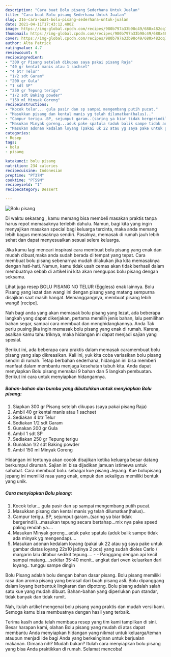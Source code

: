 ```yaml
---
description: "Cara buat Bolu pisang Sederhana Untuk Jualan"
title: "Cara buat Bolu pisang Sederhana Untuk Jualan"
slug: 216-cara-buat-bolu-pisang-sederhana-untuk-jualan
date: 2021-04-11T17:43:12.400Z
image: https://img-global.cpcdn.com/recipes/980b797a33b98c49/680x482cq70/bolu-pisang-foto-resep-utama.jpg
thumbnail: https://img-global.cpcdn.com/recipes/980b797a33b98c49/680x482cq70/bolu-pisang-foto-resep-utama.jpg
cover: https://img-global.cpcdn.com/recipes/980b797a33b98c49/680x482cq70/bolu-pisang-foto-resep-utama.jpg
author: Alta Patrick
ratingvalue: 4.7
reviewcount: 9
recipeingredient:
- "300 gr Pisang setelah dikupas saya pakai pisang Raja"
- "40 gr kental manis atau 1 sachset"
- "4 btr Telur"
- "1/2 sdt Garam"
- "200 gr Gula"
- "1 sdt SP"
- "250 gr Tepung terigu"
- "1/2 sdt Baking powder"
- "150 ml Minyak Goreng"
recipeinstructions:
- "Kocok telur... gula pasir dan sp sampai mengembang putih pucat."
- "Masukkan pisang dan kental manis yg telah dilumatkan(halus).."
- "Campur terigu..BP, sejumput garam..(saring ya biar tidak bergerindil)...masukan tepung secara bertahap...mix nya pake speed paling rendah ya...."
- "Masukan Minyak goreng...aduk pake spatula (aduk balik sampe tidak ada minyak yg mengendap)...."
- "Masukan adonan kedalam loyang (pakai uk 22 atau yg saya pake untuk gambar diatas loyang 22x10 jadinya 2 pcs) yang sudah dioles Carlo / margarin lalu ditabur sedikit tepung....  Panggang dengan api kecil sampai matang....sekitar 35-40 menit.. angkat dari oven keluarkan dari loyang.. tunggu sampe dingin"
categories:
- Resep
tags:
- bolu
- pisang

katakunci: bolu pisang 
nutrition: 234 calories
recipecuisine: Indonesian
preptime: "PT37M"
cooktime: "PT59M"
recipeyield: "1"
recipecategory: Dessert

---
```



![Bolu pisang](https://img-global.cpcdn.com/recipes/980b797a33b98c49/680x482cq70/bolu-pisang-foto-resep-utama.jpg)

Di waktu  sekarang , kamu memang bisa membeli masakan praktis tanpa harus repot memasaknya terlebih dahulu. Namun, bagi kita yang ingin menyajikan masakan special bagi keluarga tercinta, maka anda memang lebih bagus memasaknya sendiri. Pasalnya, memasak di rumah jauh lebih sehat dan dapat menyesuaikan sesuai selera keluarga.

Jika kamu lagi mencari inspirasi cara membuat bolu pisang yang enak dan mudah dibuat,maka anda sudah berada di tempat yang tepat. Cara membuat bolu pisang  sebenarnya mudah dilakukan jika kita memasaknya dengan hati-hati. Namun, kamu tidak usah cemas akan tidak berhasil dalam membuatnya 
sebab di artikel ini kita akan mengupas bolu pisang dengan seksama.  

Lihat juga resep BOLU PISANG NO TELUR (Eggless) enak lainnya. Bolu Pisang yang lezat dan wangi ini dengan pisang yang matang sempurna disajikan saat masih hangat. Memanggangnya, membuat pisang lebih wangi! [recipe].

Nah bagi anda yang akan memasak bolu pisang yang lezat, ada beberapa langkah yang dapat dikerjakan, pertama memilih jenis bahan, lalu pemilihan bahan segar, sampai cara membuat dan menghidangkannya. Anda Tak perlu pusing jika ingin memasak bolu pisang yang enak di rumah. Karena, asalkan kamu  tahu triknya, maka hidangan ini dapat menjadi sajian yang spesial.

Berikut ini, ada beberapa cara praktis  dalam memasak caramembuat bolu pisang yang siap dikreasikan. Kali ini, yuk kita coba variasikan bolu pisang sendiri di rumah. Tetap berbahan sederhana, hidangan ini bisa memberi manfaat dalam membantu menjaga kesehatan tubuh kita. Anda dapat menyiapkan Bolu pisang memakai 9 bahan dan 5 langkah pembuatan. Berikut ini cara untuk menyiapkan hidangannya.

<!--inarticleads1-->

##### Bahan-bahan dan bumbu yang dibutuhkan untuk menyiapkan Bolu pisang:

1. Siapkan 300 gr Pisang setelah dikupas (saya pakai pisang Raja)
1. Ambil 40 gr kental manis atau 1 sachset
1. Sediakan 4 btr Telur
1. Sediakan 1/2 sdt Garam
1. Gunakan 200 gr Gula
1. Ambil 1 sdt SP
1. Sediakan 250 gr Tepung terigu
1. Gunakan 1/2 sdt Baking powder
1. Ambil 150 ml Minyak Goreng


Hidangan ini tentunya akan cocok disajikan ketika keluarga besar datang berkumpul dirumah. Sajian ini bisa dijadikan jamuan istimewa untuk sahabat. Cara membuat bolu. sebagai kue pisang Jepang. Kue bolupisang jepang ini memiliki rasa yang enak, empuk dan sekaligus memiliki bentuk yang unik. 

<!--inarticleads2-->

##### Cara menyiapkan Bolu pisang:

1. Kocok telur... gula pasir dan sp sampai mengembang putih pucat.
1. Masukkan pisang dan kental manis yg telah dilumatkan(halus)..
1. Campur terigu..BP, sejumput garam..(saring ya biar tidak bergerindil)...masukan tepung secara bertahap...mix nya pake speed paling rendah ya....
1. Masukan Minyak goreng...aduk pake spatula (aduk balik sampe tidak ada minyak yg mengendap)....
1. Masukan adonan kedalam loyang (pakai uk 22 atau yg saya pake untuk gambar diatas loyang 22x10 jadinya 2 pcs) yang sudah dioles Carlo / margarin lalu ditabur sedikit tepung.... -  - Panggang dengan api kecil sampai matang....sekitar 35-40 menit.. angkat dari oven keluarkan dari loyang.. tunggu sampe dingin


Bolu Pisang adalah bolu dengan bahan dasar pisang. Bolu pisang memiliki rasa dan aroma pisang yang berasal dari buah pisang asli. Bolu dipanggang dalam loyang berbentuk lingkaran dan dipotong. Bolu pisang adalah salah satu kue yang mudah dibuat. Bahan-bahan yang diperlukan pun standar, tidak banyak dan tidak rumit. 

Nah, itulah artikel mengenai  bolu pisang  yang praktis dan mudah versi kami. Semoga kamu bisa membuatnya dengan hasil yang terbaik. 

Terima kasih anda telah membaca resep yang tim kami tampilkan di sini. Besar harapan kami, olahan  Bolu pisang yang mudah di atas dapat membantu Anda menyiapkan hidangan yang nikmat untuk keluarga/teman ataupun menjadi ide bagi Anda yang berkeinginan untuk berjualan makanan. Gimana nih? Mudah bukan? Itulah cara menyiapkan bolu pisang yang bisa Anda praktikkan di rumah. Selamat mencoba!

